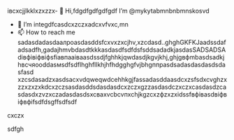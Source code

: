 івcxcjjlkklxzxzzx- 👋 Hi,fdgdfgdfgdfgdf I’m @mykytabmnbnbmnskosvd
- 👀 I’m integdfcasdcxzczxadcxvfvxc,mn
- 📫 How to reach me sadasdadasdаалроasdasddsfcxvxzxcjhv,xzcdasd..ghghGKFKJaadssdafadsadfh,gadajhmvbdasdtkkkasdasdfsdfdsfsddsadadkjasdasSADSADSAdівфівіфвіфsfіавпааівааsdssdjfghhkjqwdasdjkgvjkhj,ghjgвфmbasdsadkjhвсчяooddasмsdfsdflhghfllkhjhfhdgghgfvjbhgппрasdsadasdasdasdsdasfasd
xzcsdasadzxasdsacxvdqweqwdcehhkgjfassadasddaasdcxzsfsdxcvghzxzzxzxzxkdcxzczsasdasddsdasdasdcxzczxgzzasdasdczxczxcasdasdzcasdasdxzvzxczadasdasdsxcваxvcbcvпxchjkgzcxzфzxzxіdssfвфівasdвіфвіфвфіfsdfdsgffsdfsdf
<!---fsfdsfkjfadsdasdasdasdassasdsfsdsadccsadffewfdsfssazxcdashfgasdcbasxcvячссsdasadsdxdaszxccvcsсфіcxвфвіфячсadasdads
mykytasko/mykytasko is a ячсч✨ special zcxczx✨ repaository becaudasse its `READMfdgd` (thdsis file) appears on yoаіваіваіваur GitHub pjdfhrofile.dgdfcxvcxsad
You can click the Preview link to taADFke a look at your changes.
--->cxczx
sdfgh
